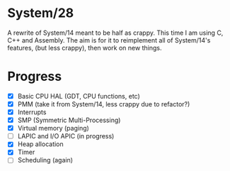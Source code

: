# System/28
A rewrite of System/14 meant to be half as crappy. This time I am using C, C++ and Assembly. The aim is for it to reimplement all of System/14's features, (but less crappy), then work on new things.

# Progress
- [x] Basic CPU HAL (GDT, CPU functions, etc)
- [x] PMM (take it from System/14, less crappy due to refactor?)
- [x] Interrupts
- [x] SMP (Symmetric Multi-Processing)
- [x] Virtual memory (paging)
- [ ] LAPIC and I/O APIC (in progress)
- [x] Heap allocation
- [x] Timer
- [ ] Scheduling (again)
